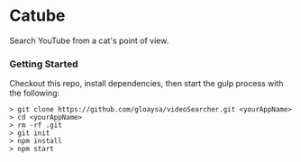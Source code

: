 # Catube
Search YouTube from a cat's point of view.

### Getting Started

Checkout this repo, install dependencies, then start the gulp process with the following:

```
> git clone https://github.com/gloaysa/videoSearcher.git <yourAppName>
> cd <yourAppName>
> rm -rf .git
> git init
> npm install
> npm start
```
